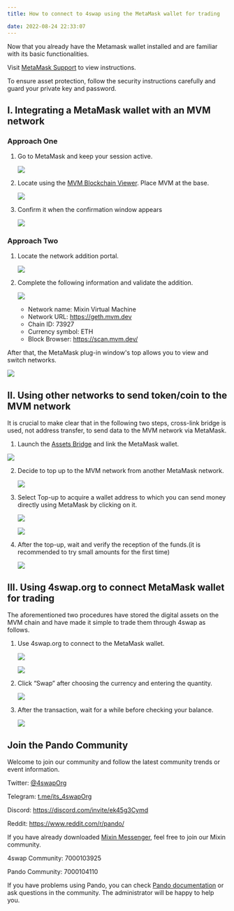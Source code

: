 ```yaml
---
title: How to connect to 4swap using the MetaMask wallet for trading

date: 2022-08-24 22:33:07
---
```


Now that you already have the Metamask wallet installed and are familiar with its basic functionalities.

Visit [MetaMask Support](https://metamask.zendesk.com/hc/en-us) to view instructions.

To ensure asset protection, follow the security instructions carefully and guard your private key and password.

## I. Integrating a MetaMask wallet with an MVM network

### Approach One

1. Go to MetaMask and keep your session active.

   ![](../assets/1-1.png)

2. Locate using the [MVM Blockchain Viewer](https://scan.mvm.dev/). Place MVM at the base.

   ![](../assets/2-2.png)

3. Confirm it when the confirmation window appears 

   ![](../assets/3-3.png)

### Approach Two

1. Locate the network addition portal.

   ![](../assets/4-4.png)

2. Complete the following information and validate the addition.

   ![](../assets/5-5.png)
   
   - Network name: Mixin Virtual Machine
   - Network URL: https://geth.mvm.dev
   - Chain ID: 73927
   - Currency symbol: ETH
   - Block Browser: https://scan.mvm.dev/

After that, the MetaMask plug-in window's top allows you to view and switch networks.

![](../assets/6-6.png)

## II. Using other networks to send token/coin to the MVM network

It is crucial to make clear that in the following two steps, cross-link bridge is used, not address transfer, to send data to the MVM network via MetaMask.

1. Launch the [Assets Bridge](https://mvg.finance/) and link the MetaMask wallet. 

  ![](../assets/7-7.png)

2. Decide to top up to the MVM network from another MetaMask network.

   ![](../assets/8-8.png)

3. Select Top-up to acquire a wallet address to which you can send money directly using MetaMask by clicking on it.

   ![](../assets/9-9.png)

   ![](../assets/10-10.png)

4. After the top-up, wait and verify the reception of the funds.(it is recommended to try small amounts for the first time)

   ![](../assets/11-11.png)

## III. Using 4swap.org to connect MetaMask wallet for trading

The aforementioned two procedures have stored the digital assets on the MVM chain and have made it simple to trade them through 4swap as follows.

1. Use 4swap.org to connect to the MetaMask wallet.

   ![](../assets/12-12.png)

   ![](../assets/13-13.png)

2. Click “Swap” after choosing the currency and entering the quantity.

   ![](../assets/14-14.png)

3. After the transaction, wait for a while before checking your balance.

   ![](../assets/15-15.png)

## Join the Pando Community

Welcome to join our community and follow the latest community trends or event information.

Twitter: [@4swapOrg](https://twitter.com/4swapOrg)

Telegram: [t.me/its_4swapOrg](https://t.co/g7Vioijgjb)

Discord: https://discord.com/invite/ek45g3Cymd

Reddit: https://www.reddit.com/r/pando/

If you have already downloaded [Mixin Messenger](https://mixin.one/messenger), feel free to join our Mixin community.

4swap Community: 7000103925

Pando Community: 7000104110

If you have problems using Pando, you can check [Pando documentation](https://docs.pando.im/) or ask questions in the community. The administrator will be happy to help you.
